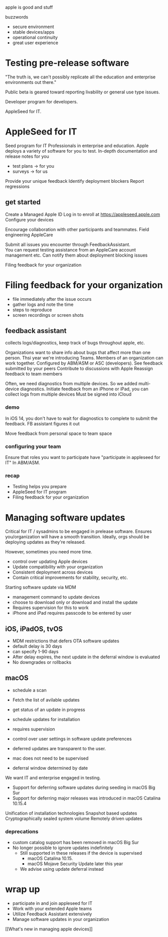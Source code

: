 apple is good and stuff

buzzwords
* secure environment
* stable devices/apps
* operational continuity
* great user experience


# Testing pre-release software
"The truth is, we can't possibly replicate all the education and enterprise environments out there."

Public beta is geared toward reporting livability or general use type issues.

Developer program for developers.

AppleSeed for IT.

# AppleSeed for IT
Seed program for IT Professionals in enterprise and education.  Apple deploys a variety of software for you to test.
In-depth documentation and release notes for you

* test plans -> for you
* surveys -> for us

Provide your unique feedback
Identify deployment blockers
Report regressions

## get started

Create a Managed Apple ID
Log in to enroll at https://appleseed.apple.com
Configure your devices

Encourage collaboration with other participants and teammates.
Field engineering
AppleCare

Submit all issues you encounter through FeedbackAssistant.  
You can request testing assistance from an AppleCare account management etc.
Can notify them about deployment blocking issues

Filing feedback for your organization


# Filing feedback for your organization
* file immediately after the issue occurs
* gather logs and note the time
* steps to reproduce
* screen recordings or screen shots

## feedback assistant
collects logs/diagnostics, keep track of bugs throughout apple, etc.

Organizations want to share info about bugs that affect more than one person.  Thsi year we're introducing Teams.  Members of an organization can work together.  Configured by ABM/ASM or ASC (developers).
See feedback submitted by your peers
Contribute to discussions with Apple
Reassign feedback to team members

Often, we need diagnostics from multiple devices.  So we added multi-device diagnostics.
Initiate feedback from an iPhone or iPad, you can collect logs from multiple devices
Must be signed into iCloud

### demo
In iOS 14, you don't have to wait for diagnostics to complete to submit the feedback.  FB assistant figures it out

Move feedback from personal space to team space

### configuring your team
Ensure that roles you want to participate have "participate in appleseed for IT" In ABM/ASM.

### recap
* Testing helps you prepare
* AppleSeed for IT program
* Filing feedback for your organization

# Managing software updates
Critical for IT / sysadmins to be engaged in prelease software.  Ensures you/organization will have a smooth transition.  Ideally, orgs should be deploying updates as they're released.

However, sometimes you need more time.

* control over updating Apple devices
* Update compatibility with your organization
* Consistent deployment across devices
* Contain critical improvements for stability, security, etc.

Starting software update via MDM
* management command to update devices
* choose to download only or download and install the update
* Requires supervision for this to work
* iPhone and iPad requires passcode to be entered by user

## iOS, iPadOS, tvOS

* MDM restrictions that defers OTA software updates
* default delay is 30 days
* can specify 1-90 days
* After delay expires, the next update in the deferral window is evaluated
* No downgrades or rollbacks

## macOS
* schedule a scan
* Fetch the list of avilable updates
* get status of an update in progress
* schedule updates for installation
* requires supervision
* control over user settings in software update preferences

* deferred updates are transparent to the user.  
* mac does not need to be supervised
* deferral window determined by date

We want IT and enterprise engaged in testing.
* Support for deferring software updates during seeding in macOS Big Sur
* Support for deferring major releases was introduced in macOS Catalina 10.15.4

Unification of installation technologies
Snapshot based updates
Cryptographically sealed system volume
Remotely driven updates

### deprecations
* custom catalog support has been removed in macOS Big Sur
* No longer possible to ignore updates indefinitely
	* Still supported in these releases if the device is supervised
		* macOS Catalina 10.15.
		* macOS Mojave Security Update later this year
	* We advise using update deferral instead

# wrap up
* participate in and join appleseed for IT
* Work with your extended Apple teams
* Utilize Feedback Assistant extensively
* Manage software updates in your organization

[[What's new in managing apple devices]]

